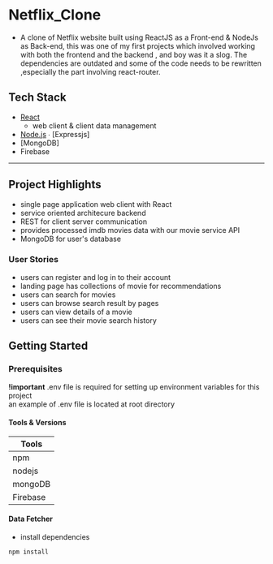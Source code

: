 # Netflix_Clone

- A clone of Netflix website built using ReactJS as a Front-end & NodeJs as Back-end,
  this was one of my first projects which involved working with both the frontend and
  the backend , and boy was it a slog.
  The dependencies are outdated and some of the code needs to be rewritten ,especially the part involving react-router.

## Tech Stack

- [React](https://github.com/facebook/react)
  - web client & client data management
- [Node.js](https://github.com/nodejs) ∙ [Expressjs]
- [MongoDB]
- Firebase

---

## Project Highlights

- single page application web client with React
- service oriented architecure backend
- REST for client server communication
- provides processed imdb movies data with our movie service API
- MongoDB for user's database

### User Stories

- users can register and log in to their account
- landing page has collections of movie for recommendations
- users can search for movies
- users can browse search result by pages
- users can view details of a movie
- users can see their movie search history

## Getting Started

### Prerequisites

**!important** .env file is required for setting up environment variables for this project  
 an example of .env file is located at root directory

#### Tools & Versions

| Tools  
| ---------
| npm  
| nodejs  
| mongoDB
| Firebase

#### Data Fetcher

- install dependencies

```terminal
npm install
```
